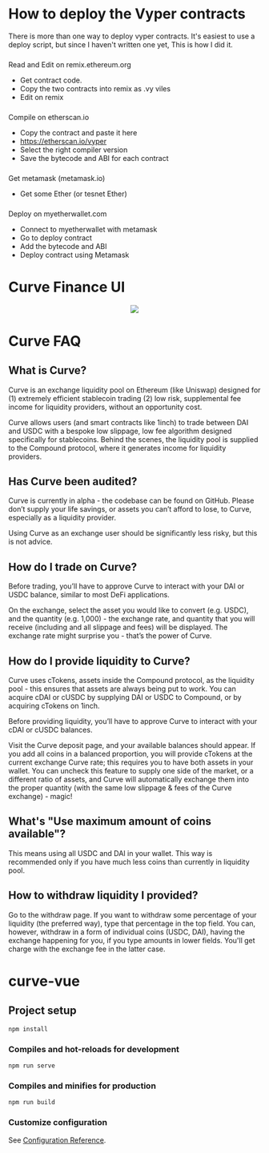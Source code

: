 
# How to deploy the Vyper contracts

There is more than one way to deploy vyper contracts.
It's easiest to use a deploy script, but since I haven't written one yet, 
This is how I did it.
###
Read and Edit on remix.ethereum.org
- Get contract code.
- Copy the two contracts into remix as .vy viles
- Edit on remix


###
Compile on etherscan.io
- Copy the contract and paste it here
- https://etherscan.io/vyper
- Select the right compiler version
- Save the bytecode and ABI for each contract

###
Get metamask (metamask.io)
- Get some Ether (or tesnet Ether)


###
Deploy on myetherwallet.com
- Connect to myetherwallet with metamask
- Go to deploy contract
- Add the bytecode and ABI
- Deploy contract using Metamask
# Curve Finance UI

<p align="center">
  <img src="https://raw.githubusercontent.com/curvefi/curve-ui/feature/add-info/assets/curve-image.jpeg" />
</p>

# Curve FAQ

## What is Curve?
Curve is an exchange liquidity pool on Ethereum (like Uniswap) designed for (1) extremely efficient stablecoin trading (2) low risk, supplemental fee income for liquidity providers, without an opportunity cost.

Curve allows users (and smart contracts like 1inch) to trade between DAI and USDC with a bespoke low slippage, low fee algorithm designed specifically for stablecoins. Behind the scenes, the liquidity pool is supplied to the Compound protocol, where it generates income for liquidity providers.

## Has Curve been audited?
Curve is currently in alpha - the codebase can be found on GitHub. Please don’t supply your life savings, or assets you can’t afford to lose, to Curve, especially as a liquidity provider.

Using Curve as an exchange user should be significantly less risky, but this is not advice.

## How do I trade on Curve?
Before trading, you’ll have to approve Curve to interact with your DAI or USDC balance, similar to most DeFi applications.

On the exchange, select the asset you would like to convert (e.g. USDC), and the quantity (e.g. 1,000) - the exchange rate, and quantity that you will receive (including and all slippage and fees) will be displayed. The exchange rate might surprise you - that’s the power of Curve.

## How do I provide liquidity to Curve?
Curve uses cTokens, assets inside the Compound protocol, as the liquidity pool - this ensures that assets are always being put to work. You can acquire cDAI or cUSDC by supplying DAI or USDC to Compound, or by acquiring cTokens on 1inch.

Before providing liquidity, you’ll have to approve Curve to interact with your cDAI or cUSDC balances.

Visit the Curve deposit page, and your available balances should appear. If you add all coins in a balanced proportion, you will provide cTokens at the current exchange Curve rate; this requires you to have both assets in your wallet. You can uncheck this feature to supply one side of the market, or a different ratio of assets, and Curve will automatically exchange them into the proper quantity (with the same low slippage & fees of the Curve exchange) - magic!

## What's "Use maximum amount of coins available"?
This means using all USDC and DAI in your wallet. This way is recommended only if you have much less coins than currently in liquidity pool.

## How to withdraw liquidity I provided?
Go to the withdraw page. If you want to withdraw some percentage of your liquidity (the preferred way), type that percentage in the top field. You can, however, withdraw in a form of individual coins (USDC, DAI), having the exchange happening for you, if you type amounts in lower fields. You'll get charge with the exchange fee in the latter case.



# curve-vue

## Project setup
```
npm install
```

### Compiles and hot-reloads for development
```
npm run serve
```

### Compiles and minifies for production
```
npm run build
```

### Customize configuration
See [Configuration Reference](https://cli.vuejs.org/config/).
